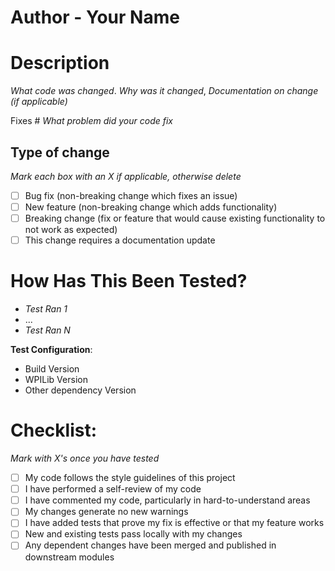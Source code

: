 # Author - Your Name

# Description

_What code was changed_. _Why was it changed_, _Documentation on change (if applicable)_

Fixes # _What problem did your code fix_

## Type of change

_Mark each box with an X if applicable, otherwise delete_
- [ ] Bug fix (non-breaking change which fixes an issue)
- [ ] New feature (non-breaking change which adds functionality)
- [ ] Breaking change (fix or feature that would cause existing functionality to not work as expected)
- [ ] This change requires a documentation update

# How Has This Been Tested?

- _Test Ran 1_
- ...
- _Test Ran N_

**Test Configuration**:
* Build Version
* WPILib Version
* Other dependency Version

# Checklist:

_Mark with X's once you have tested_
- [ ] My code follows the style guidelines of this project
- [ ] I have performed a self-review of my code
- [ ] I have commented my code, particularly in hard-to-understand areas
- [ ] My changes generate no new warnings
- [ ] I have added tests that prove my fix is effective or that my feature works
- [ ] New and existing tests pass locally with my changes
- [ ] Any dependent changes have been merged and published in downstream modules